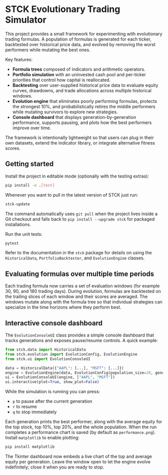 # STCK Evolutionary Trading Simulator

This project provides a small framework for experimenting with evolutionary trading formulas. A population of formulas is generated for each ticker, backtested over historical price data, and evolved by removing the worst performers while mutating the best ones.

Key features:

- **Formula trees** composed of indicators and arithmetic operators.
- **Portfolio simulation** with an uninvested cash pool and per-ticker priorities that control how capital is reallocated.
- **Backtesting** over user-supplied historical price data to evaluate equity curves, drawdowns, and trade allocations across multiple historical windows.
- **Evolution engine** that eliminates poorly performing formulas, protects the strongest 10%, and probabilistically retires the middle performers while mutating survivors to explore new strategies.
- **Console dashboard** that displays generation-by-generation performance, supports pausing, and plots how the best performers improve over time.

The framework is intentionally lightweight so that users can plug in their own datasets, extend the indicator library, or integrate alternative fitness scores.

## Getting started

Install the project in editable mode (optionally with the testing extras):

```bash
pip install -e .[test]
```

Whenever you want to pull in the latest version of STCK just run:

```bash
stck-update
```

The command automatically uses `git pull` when the project lives inside a Git
checkout and falls back to `pip install --upgrade stck` for packaged
installations.

Run the unit tests:

```bash
pytest
```

Refer to the documentation in the `stck` package for details on using the `HistoricalData`, `PortfolioBacktester`, and `EvolutionEngine` classes.

## Evaluating formulas over multiple time periods

Each trading formula now carries a set of evaluation windows (for example 30, 90, and 180 trading days). During evolution, formulas are backtested on the trailing slices of each window and their scores are averaged. The windows mutate along with the formula tree so that individual strategies can specialize in the time horizons where they perform best.

## Interactive console dashboard

The `EvolutionConsoleUI` class provides a simple console dashboard that tracks generations and exposes pause/resume controls. A quick example:

```python
from stck.data import HistoricalData
from stck.evolution import EvolutionConfig, EvolutionEngine
from stck.ui import EvolutionConsoleUI

data = HistoricalData({"AAPL": [...], "MSFT": [...]})
engine = EvolutionEngine(data, EvolutionConfig(population_size=20, generations=50))
ui = EvolutionConsoleUI(engine, ["AAPL", "MSFT"])
ui.interactive(plot=True, show_plot=False)
```

While the simulation is running you can press:

- `p` to pause after the current generation
- `r` to resume
- `q` to stop immediately

Each generation prints the best performer, along with the average equity for the top stock, top 10%, top 20%, and the whole population. When the run completes a performance chart is saved (by default as `performance.png`). Install `matplotlib` to enable plotting:

```bash
pip install matplotlib
```

The Tkinter dashboard now embeds a live chart of the top and average equity per
generation. Leave the window open to let the engine evolve indefinitely; close
it when you are ready to stop.

